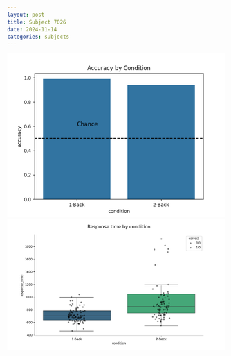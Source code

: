 ```yaml
---
layout: post
title: Subject 7026
date: 2024-11-14
categories: subjects
---
```


![](data/7026/run-2/7026_ATS_acc.png)
![](data/7026/run-2/7026_ATS_rt.png)
